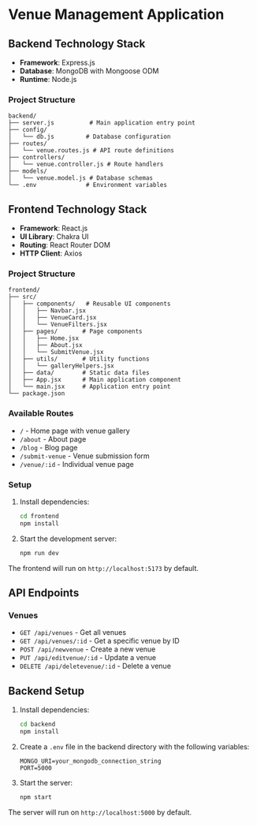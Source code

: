 # Venue Management Application

## Backend Technology Stack

- **Framework**: Express.js
- **Database**: MongoDB with Mongoose ODM
- **Runtime**: Node.js

### Project Structure

```
backend/
├── server.js          # Main application entry point
├── config/
│   └── db.js         # Database configuration
├── routes/
│   └── venue.routes.js # API route definitions
├── controllers/
│   └── venue.controller.js # Route handlers
├── models/
│   └── venue.model.js # Database schemas
└── .env              # Environment variables
```

## Frontend Technology Stack

- **Framework**: React.js
- **UI Library**: Chakra UI
- **Routing**: React Router DOM
- **HTTP Client**: Axios

### Project Structure

```
frontend/
├── src/
│   ├── components/   # Reusable UI components
│   │   ├── Navbar.jsx
│   │   ├── VenueCard.jsx
│   │   └── VenueFilters.jsx
│   ├── pages/       # Page components
│   │   ├── Home.jsx
│   │   ├── About.jsx
│   │   └── SubmitVenue.jsx
│   ├── utils/       # Utility functions
│   │   └── galleryHelpers.jsx
│   ├── data/        # Static data files
│   ├── App.jsx      # Main application component
│   └── main.jsx     # Application entry point
└── package.json
```

### Available Routes

- `/` - Home page with venue gallery
- `/about` - About page
- `/blog` - Blog page
- `/submit-venue` - Venue submission form
- `/venue/:id` - Individual venue page

### Setup

1. Install dependencies:

   ```bash
   cd frontend
   npm install
   ```

2. Start the development server:
   ```bash
   npm run dev
   ```

The frontend will run on `http://localhost:5173` by default.

## API Endpoints

### Venues

- `GET /api/venues` - Get all venues
- `GET /api/venues/:id` - Get a specific venue by ID
- `POST /api/newvenue` - Create a new venue
- `PUT /api/editvenue/:id` - Update a venue
- `DELETE /api/deletevenue/:id` - Delete a venue

## Backend Setup

1. Install dependencies:

   ```bash
   cd backend
   npm install
   ```

2. Create a `.env` file in the backend directory with the following variables:

   ```
   MONGO_URI=your_mongodb_connection_string
   PORT=5000
   ```

3. Start the server:
   ```bash
   npm start
   ```

The server will run on `http://localhost:5000` by default.
